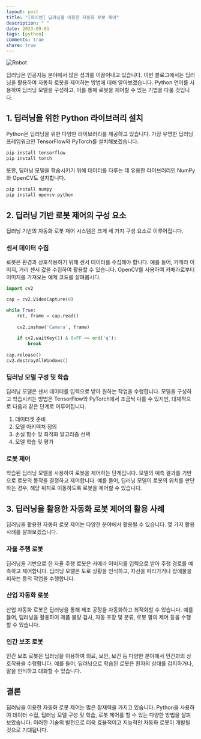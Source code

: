 ```yaml
---
layout: post
title: "[파이썬] 딥러닝을 이용한 자동화 로봇 제어"
description: " "
date: 2023-09-01
tags: [python]
comments: true
share: true
---
```


![Robot](robot.jpg)

딥러닝은 인공지능 분야에서 많은 성과를 이끌어내고 있습니다. 이번 블로그에서는 딥러닝을 활용하여 자동화 로봇을 제어하는 방법에 대해 알아보겠습니다. Python 언어를 사용하여 딥러닝 모델을 구성하고, 이를 통해 로봇을 제어할 수 있는 기법을 다룰 것입니다.

## 1. 딥러닝을 위한 Python 라이브러리 설치

Python은 딥러닝을 위한 다양한 라이브러리를 제공하고 있습니다. 가장 유명한 딥러닝 프레임워크인 TensorFlow와 PyTorch를 설치해보겠습니다.

```python
pip install tensorflow
pip install torch
```

또한, 딥러닝 모델을 학습시키기 위해 데이터를 다루는 데 유용한 라이브러리인 NumPy와 OpenCV도 설치합니다.

```python
pip install numpy
pip install opencv-python
```

## 2. 딥러닝 기반 로봇 제어의 구성 요소

딥러닝 기반의 자동화 로봇 제어 시스템은 크게 세 가지 구성 요소로 이루어집니다.

### 센서 데이터 수집

로봇은 환경과 상호작용하기 위해 센서 데이터를 수집해야 합니다. 예를 들어, 카메라 이미지, 거리 센서 값을 수집하여 활용할 수 있습니다. OpenCV를 사용하여 카메라로부터 이미지를 가져오는 예제 코드를 살펴봅시다.

```python
import cv2

cap = cv2.VideoCapture(0)

while True:
    ret, frame = cap.read()
    
    cv2.imshow('Camera', frame)
    
    if cv2.waitKey(1) & 0xFF == ord('q'):
        break
        
cap.release()
cv2.destroyAllWindows()
```

### 딥러닝 모델 구성 및 학습

딥러닝 모델은 센서 데이터를 입력으로 받아 원하는 작업을 수행합니다. 모델을 구성하고 학습시키는 방법은 TensorFlow와 PyTorch에서 조금씩 다를 수 있지만, 대체적으로 다음과 같은 단계로 이루어집니다.

1. 데이터셋 준비
2. 모델 아키텍처 정의
3. 손실 함수 및 최적화 알고리즘 선택
4. 모델 학습 및 평가

### 로봇 제어

학습된 딥러닝 모델을 사용하여 로봇을 제어하는 단계입니다. 모델의 예측 결과를 기반으로 로봇의 동작을 결정하고 제어합니다. 예를 들어, 딥러닝 모델이 로봇의 위치를 판단하는 경우, 해당 위치로 이동하도록 로봇을 제어할 수 있습니다.

## 3. 딥러닝을 활용한 자동화 로봇 제어의 활용 사례

딥러닝을 활용한 자동화 로봇 제어는 다양한 분야에서 활용될 수 있습니다. 몇 가지 활용 사례를 살펴보겠습니다.

### 자율 주행 로봇

딥러닝을 기반으로 한 자율 주행 로봇은 카메라 이미지를 입력으로 받아 주행 경로를 예측하고 제어합니다. 딥러닝 모델은 도로 상황을 인식하고, 차선을 따라가거나 장애물을 피하는 등의 작업을 수행합니다.

### 산업 자동화 로봇

산업 자동화 로봇은 딥러닝을 통해 제조 공정을 자동화하고 최적화할 수 있습니다. 예를 들어, 딥러닝을 활용하여 제품 불량 검사, 자동 포장 및 분류, 로봇 팔의 제어 등을 수행할 수 있습니다.

### 인간 보조 로봇

인간 보조 로봇은 딥러닝을 이용하여 의료, 보안, 보건 등 다양한 분야에서 인간과의 상호작용을 수행합니다. 예를 들어, 딥러닝으로 학습된 로봇은 환자의 상태를 감지하거나, 말을 인식하고 대화할 수 있습니다.

## 결론

딥러닝을 이용한 자동화 로봇 제어는 많은 잠재력을 가지고 있습니다. Python을 사용하여 데이터 수집, 딥러닝 모델 구성 및 학습, 로봇 제어를 할 수 있는 다양한 방법을 살펴보았습니다. 이러한 기술의 발전으로 더욱 효율적이고 지능적인 자동화 로봇이 개발될 것으로 기대됩니다.